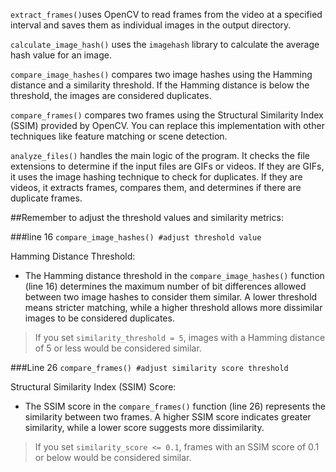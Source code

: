 `extract_frames()`uses OpenCV to read frames from the video at a specified interval and saves them as individual images in the output directory.

`calculate_image_hash()` uses the `imagehash` library to calculate the average hash value for an image.

`compare_image_hashes()` compares two image hashes using the Hamming distance and a similarity threshold. If the Hamming distance is below the threshold, the images are considered duplicates.

`compare_frames()` compares two frames using the Structural Similarity Index (SSIM) provided by OpenCV. You can replace this implementation with other techniques like feature matching or scene detection.

`analyze_files()` handles the main logic of the program. It checks the file extensions to determine if the input files are GIFs or videos. If they are GIFs, it uses the image hashing technique to check for duplicates. If they are videos, it extracts frames, compares them, and determines if there are duplicate frames.

##Remember to adjust the threshold values and similarity metrics:

###line 16 
`compare_image_hashes() #adjust threshold value`

Hamming Distance Threshold:
   - The Hamming distance threshold in the `compare_image_hashes()` function (line 16) determines the maximum number of bit differences allowed between two image hashes to consider them similar. A lower threshold means stricter matching, while a higher threshold allows more dissimilar images to be considered duplicates.
> If you set `similarity_threshold = 5`, images with a Hamming distance of 5 or less would be considered similar.

###Line 26
`compare_frames() #adjust similarity score threshold`

Structural Similarity Index (SSIM) Score:
   - The SSIM score in the `compare_frames()` function (line 26) represents the similarity between two frames. A higher SSIM score indicates greater similarity, while a lower score suggests more dissimilarity.
>If you set `similarity_score <= 0.1`, frames with an SSIM score of 0.1 or below would be considered similar.
